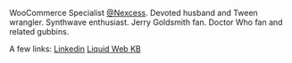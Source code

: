 WooCommerce Specialist [@Nexcess](https://github.com/nexcess). Devoted husband and Tween wrangler. Synthwave enthusiast. Jerry Goldsmith fan. Doctor Who fan and related gubbins.

A few links:
[Linkedin](https://www.linkedin.com/in/lukecavanagh/)
[Liquid Web KB](https://www.liquidweb.com/kb/author/lcavanagh/)

